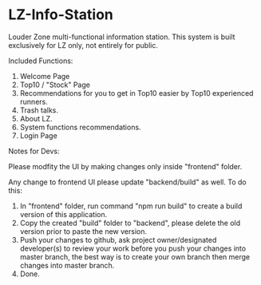 # LZ-Info-Station
Louder Zone multi-functional information station.
This system is built exclusively for LZ only, not entirely for public.

Included Functions:

1.  Welcome Page
2.  Top10 / "Stock" Page
3.  Recommendations for you to get in Top10 easier by Top10 experienced runners.
4.  Trash talks.
5.  About LZ.
6.  System functions recommendations.
7.  Login Page


Notes for Devs:

Please modfity the UI by making changes only inside "frontend" folder.

Any change to frontend UI please update "backend/build" as well. To do this:
  1.  In "frontend" folder, run command "npm run build" to create a build version of this application.
  2.  Copy the created "build" folder to "backend", please delete the old version prior to paste the new version.
  3.  Push your changes to github, ask project owner/designated developer(s) to review your work before you push your changes into master branch, 
  the best way is to create your own branch then merge changes into master branch.
  4.  Done.


